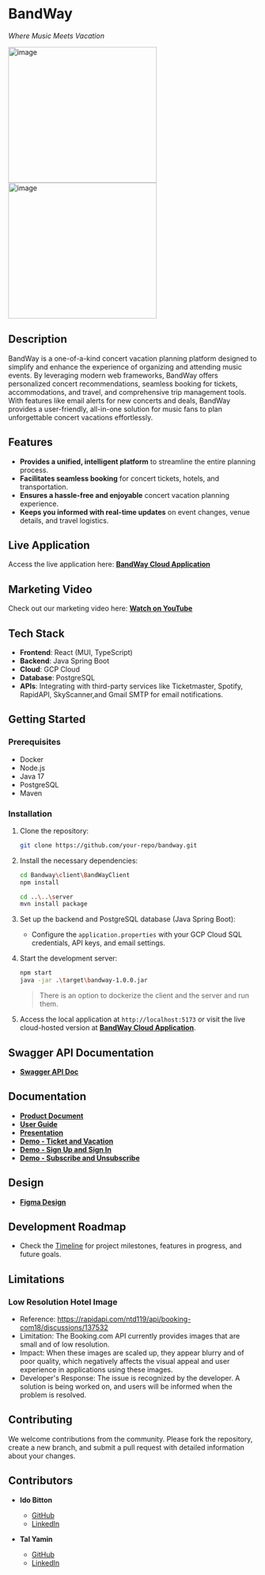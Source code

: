 # BandWay

*Where Music Meets Vacation* 

<img src="https://github.com/user-attachments/assets/bee8fed1-3647-45c9-a895-9b7e34c6df4c" alt="image" height="274" width="300"/>
<img src="https://github.com/user-attachments/assets/2fef98d8-1d89-4af0-af87-00114681f66c" alt="image" height="274" width="300"/>

## Description

BandWay is a one-of-a-kind concert vacation planning platform designed to simplify and enhance the experience of organizing and attending music events. By leveraging modern web frameworks, BandWay offers personalized concert recommendations, seamless booking for tickets, accommodations, and travel, and comprehensive trip management tools. With features like email alerts for new concerts and deals, BandWay provides a user-friendly, all-in-one solution for music fans to plan unforgettable concert vacations effortlessly.

## Features

- **Provides a unified, intelligent platform** to streamline the entire planning process.
- **Facilitates seamless booking** for concert tickets, hotels, and transportation.
- **Ensures a hassle-free and enjoyable** concert vacation planning experience.
- **Keeps you informed with real-time updates** on event changes, venue details, and travel logistics.

## Live Application

Access the live application here: **[BandWay Cloud Application](https://bandway-client-z732mhjgfq-uc.a.run.app)**

## Marketing Video

Check out our marketing video here: **[Watch on YouTube](https://youtube.com/shorts/pmEze2Bq8l0?si=EOYr60jBp9MtDe0X)**

## Tech Stack

- **Frontend**: React (MUI, TypeScript)
- **Backend**: Java Spring Boot
- **Cloud**: GCP Cloud
- **Database**: PostgreSQL
- **APIs**: Integrating with third-party services like Ticketmaster, Spotify, RapidAPI, SkyScanner,and Gmail SMTP for email notifications.

## Getting Started

### Prerequisites

- Docker
- Node.js
- Java 17
- PostgreSQL
- Maven

### Installation

1. Clone the repository:
   
   ```bash
   git clone https://github.com/your-repo/bandway.git
   ```

2. Install the necessary dependencies:
   
   ```bash
   cd Bandway\client\BandWayClient
   npm install
   
   cd ..\..\server
   mvn install package
   ```

3. Set up the backend and PostgreSQL database (Java Spring Boot):
   
   - Configure the `application.properties` with your GCP Cloud SQL credentials, API keys, and email settings.

4. Start the development server:
   
   ```bash
   npm start
   java -jar .\target\bandway-1.0.0.jar
   ```
   
   > There is an option to dockerize the client and the server and run them.

5. Access the local application at `http://localhost:5173` or visit the live cloud-hosted version at **[BandWay Cloud Application](https://bandway-client-z732mhjgfq-uc.a.run.app)**.


## Swagger API Documentation

- **[Swagger API Doc](https://server-z732mhjgfq-uc.a.run.app/swagger-ui/index.html#)**

## Documentation

- **[Product Document](https://mailmtaac-my.sharepoint.com/:b:/g/personal/talym_mta_ac_il/ESBXhinDvE1DpudQ36Ei9koBHYXHTKmPFWpIzXCHu_toag?e=OTkQXH)**
- **[User Guide](https://mailmtaac-my.sharepoint.com/:b:/g/personal/talym_mta_ac_il/EZMVqxh21u9CqIJX8eGMjb0BTq0FlIGiMidk95Dlvumg4w?e=WmSXKP)**
- **[Presentation](https://mailmtaac-my.sharepoint.com/:p:/g/personal/talym_mta_ac_il/EVEfyQUa71lDqQtN5_6iws4BJZoXyfVXtQfylwOXgVcxiQ?e=8yYcUu)**
- **[Demo - Ticket and Vacation](https://mailmtaac-my.sharepoint.com/:v:/g/personal/talym_mta_ac_il/EUpkFJsbXtJPpzTXG--yKbIBijsA46bOfcfQVCyqfMh8eg?e=PFpugB)**
- **[Demo - Sign Up and Sign In](https://mailmtaac-my.sharepoint.com/:v:/g/personal/talym_mta_ac_il/EergGfwADPtPvyML77CulNUB0skEDoECKTt4B8bUBgm1-w?e=JmaRtX)**
- **[Demo - Subscribe and Unsubscribe](https://mailmtaac-my.sharepoint.com/:v:/g/personal/talym_mta_ac_il/EUwoIMS5e7pFusU1nU-NM00BgSeBowWw0Ybfvu9t7Dkkgw?e=MV0hsf)**

## Design

- **[Figma Design](https://www.figma.com/proto/Pe54uo0nqRd0bd4fhXfL1Q/Website-BandWay?type=design&node-id=1-2&t=bPmwIYfFB6Imb2ZV-1&scaling=min-zoom&page-id=0%3A1&mode=design)**

## Development Roadmap

- Check the [Timeline](https://github.com/users/idobi111/projects/1) for project milestones, features in progress, and future goals.

## Limitations
### Low Resolution Hotel Image 
- Reference:
https://rapidapi.com/ntd119/api/booking-com18/discussions/137532
- Limitation:
The Booking.com API currently provides images that are small and of low resolution.
- Impact:
When these images are scaled up, they appear blurry and of poor quality, which 
negatively affects the visual appeal and user experience in applications using these 
images.
- Developer's Response:
The issue is recognized by the developer.
A solution is being worked on, and users will be informed when the problem is resolved.


## Contributing

We welcome contributions from the community. Please fork the repository, create a new branch, and submit a pull request with detailed information about your changes.

## Contributors

- **Ido Bitton**  
  
  - [GitHub](https://github.com/idobi111)  
  - [LinkedIn](https://www.linkedin.com/in/ido-bitton-b8a298163/)

- **Tal Yamin**  
  
  - [GitHub](https://github.com/TalYamin)  
  - [LinkedIn](https://www.linkedin.com/in/tal-yamin-5a478a173/)
